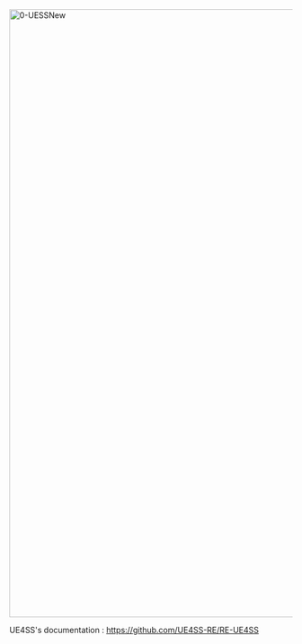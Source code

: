 <img width="1920" height="1080" alt="0-UESSNew" src="https://github.com/user-attachments/assets/e1ad0306-8868-40cd-9b4c-19727cff56c6" />

UE4SS's documentation : https://github.com/UE4SS-RE/RE-UE4SS
